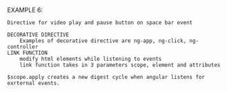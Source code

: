 EXAMPLE 6: 
	
	Directive for video play and pause button on space bar event

	DECORATIVE DIRECTIVE
		Examples of decorative directive are ng-app, ng-click, ng-controller
	LINK FUNCTION
		modify html elements while listening to events 
		link function takes in 3 parameters scope, element and attributes

	$scope.apply creates a new digest cycle when angular listens for exrternal events.
